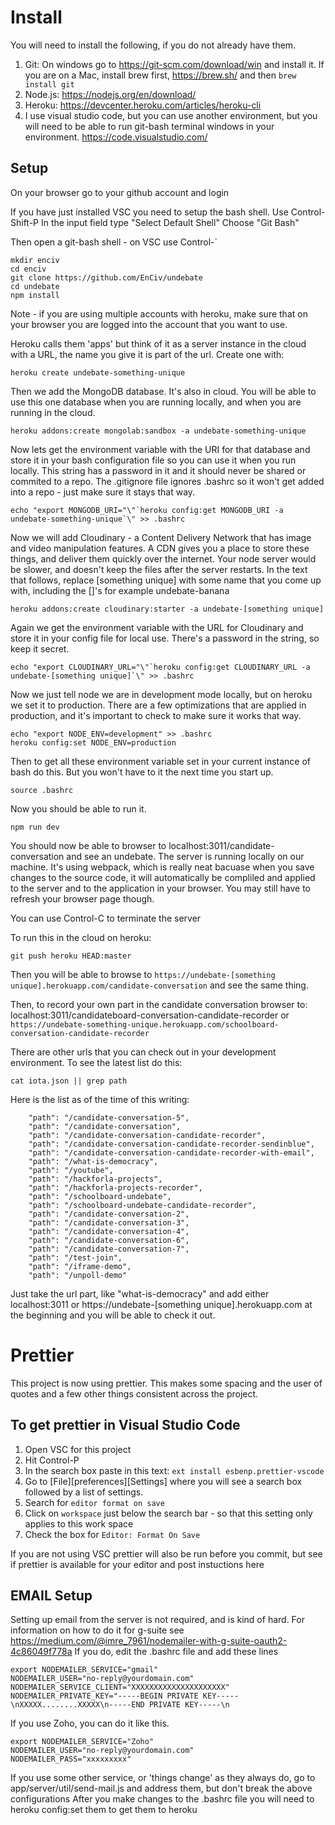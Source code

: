 # Install

You will need to install the following, if you do not already have them.

1. Git: On windows go to https://git-scm.com/download/win and install it. If you are on a Mac, install brew first, https://brew.sh/ and then `brew install git`
2. Node.js: https://nodejs.org/en/download/
3. Heroku: https://devcenter.heroku.com/articles/heroku-cli
4. I use visual studio code, but you can use another environment, but you will need to be able to run git-bash terminal windows in your environment.
   https://code.visualstudio.com/

## Setup

On your browser go to your github account and login

If you have just installed VSC you need to setup the bash shell. Use Control-Shift-P
In the input field type "Select Default Shell"
Choose "Git Bash"

Then open a git-bash shell - on VSC use Control-\`

    mkdir enciv
    cd enciv
    git clone https://github.com/EnCiv/undebate
    cd undebate
    npm install

Note - if you are using multiple accounts with heroku, make sure that on your browser you are logged into the account that you want to use.

Heroku calls them 'apps' but think of it as a server instance in the cloud with a URL, the name you give it is part of the url. Create one with:

    heroku create undebate-something-unique

Then we add the MongoDB database. It's also in cloud. You will be able to use this one database when you are running locally, and when you are running in the cloud.

    heroku addons:create mongolab:sandbox -a undebate-something-unique

Now lets get the environment variable with the URI for that database and store it in your bash configuration file so you can use it when you run locally. This string has a password in it and it should never be shared or commited to a repo. The .gitignore file ignores .bashrc so it won't get added into a repo - just make sure it stays that way.

    echo "export MONGODB_URI="\"`heroku config:get MONGODB_URI -a undebate-something-unique`\" >> .bashrc

Now we will add Cloudinary - a Content Delivery Network that has image and video manipulation features. A CDN gives you a place to store these things, and deliver them quickly over the internet. Your node server would be slower, and doesn't keep the files after the server restarts. In the text that follows, replace [something unique] with some name that you come up with, including the []'s for example undebate-banana

    heroku addons:create cloudinary:starter -a undebate-[something unique]

Again we get the environment variable with the URL for Cloudinary and store it in your config file for local use. There's a password in the string, so keep it secret.

    echo "export CLOUDINARY_URL="\"`heroku config:get CLOUDINARY_URL -a undebate-[something unique]`\" >> .bashrc

Now we just tell node we are in development mode locally, but on heroku we set it to production. There are a few optimizations that are applied in production, and it's important to check to make sure it works that way.

    echo "export NODE_ENV=development" >> .bashrc
    heroku config:set NODE_ENV=production

Then to get all these environment variable set in your current instance of bash do this. But you won't have to it the next time you start up.

    source .bashrc

Now you should be able to run it.

    npm run dev

You should now be able to browser to localhost:3011/candidate-conversation and see an undebate. The server is running locally on our machine. It's using webpack, which is really neat bacuase when you save changes to the source code, it will automatically be compliled and applied to the server and to the application in your browser. You may still have to refresh your browser page though.

You can use Control-C to terminate the server

To run this in the cloud on heroku:

    git push heroku HEAD:master

Then you will be able to browse to `https://undebate-[something unique].herokuapp.com/candidate-conversation` and see the same thing.

Then, to record your own part in the candidate conversation browser to: localhost:3011/candidateboard-conversation-candidate-recorder or `https://undebate-something-unique.herokuapp.com/schoolboard-conversation-candidate-recorder`

There are other urls that you can check out in your development environment. To see the latest list do this:

```
cat iota.json || grep path
```

Here is the list as of the time of this writing:

```
    "path": "/candidate-conversation-5",
    "path": "/candidate-conversation",
    "path": "/candidate-conversation-candidate-recorder",
    "path": "/candidate-conversation-candidate-recorder-sendinblue",
    "path": "/candidate-conversation-candidate-recorder-with-email",
    "path": "/what-is-democracy",
    "path": "/youtube",
    "path": "/hackforla-projects",
    "path": "/hackforla-projects-recorder",
    "path": "/schoolboard-undebate",
    "path": "/schoolboard-undebate-candidate-recorder",
    "path": "/candidate-conversation-2",
    "path": "/candidate-conversation-3",
    "path": "/candidate-conversation-4",
    "path": "/candidate-conversation-6",
    "path": "/candidate-conversation-7",
    "path": "/test-join",
    "path": "/iframe-demo",
    "path": "/unpoll-demo"
```

Just take the url part, like "what-is-democracy" and add either localhost:3011 or https://undebate-[something unique].herokuapp.com at the beginning and you will be able to check it out.

# Prettier

This project is now using prettier. This makes some spacing and the user of quotes and a few other things consistent across the project.

## To get prettier in Visual Studio Code

1. Open VSC for this project
2. Hit Control-P
3. In the search box paste in this text: `ext install esbenp.prettier-vscode`
4. Go to [File][preferences][Settings] where you will see a search box followed by a list of settings.
5. Search for `editor format on save`
6. Click on `workspace` just below the search bar - so that this setting only applies to this work space
7. Check the box for `Editor: Format On Save`

If you are not using VSC prettier will also be run before you commit, but see if prettier is available for your editor and post instuctions here

## EMAIL Setup

Setting up email from the server is not required, and is kind of hard. For information on how to do it for g-suite see https://medium.com/@imre_7961/nodemailer-with-g-suite-oauth2-4c86049f778a
If you do, edit the .bashrc file and add these lines

    export NODEMAILER_SERVICE="gmail"
    NODEMAILER_USER="no-reply@yourdomain.com"
    NODEMAILER_SERVICE_CLIENT="XXXXXXXXXXXXXXXXXXXXX"
    NODEMAILER_PRIVATE_KEY="-----BEGIN PRIVATE KEY-----\nXXXXX........XXXXX\n-----END PRIVATE KEY-----\n

If you use Zoho, you can do it like this.

    export NODEMAILER_SERVICE="Zoho"
    NODEMAILER_USER="no-reply@yourdomain.com"
    NODEMAILER_PASS="xxxxxxxxx"

If you use some other service, or 'things change' as they always do, go to app/server/util/send-mail.js and address them, but don't break the above configurations
After you make changes to the .bashrc file you will need to heroku config:set them to get them to heroku
